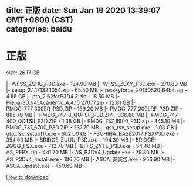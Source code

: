 
title: 正版
date: Sun Jan 19 2020 13:39:07 GMT+0800 (CST)    
categories: baidu
---

# 正版
size: 26.17 GB
 
 
|- WFSS_ZSHC_P3D.exe - 134.90 MB
|- WFSS_ZLXY_P3D.exe - 270.80 MB
|- setup_2.1.17132.1054.zip - 65.50 MB
|- rexskyforce_20180520_64bit.zip - 4.55 GB
|- pta_2.62forP3D4.3.zip - 18.50 MB
|- Prepar3D_v4_Academic_4.4.16.27077.zip - 12.81 GB
|- PMDG_777_300ER_P3D.ZIP - 169.20 MB
|- PMDG_777_200LRF_P3D.ZIP - 885.70 MB
|- PMDG_747-8_QOTSII_P3D.ZIP - 336.80 MB
|- PMDG_747-400_QOTSII_P3D.ZIP - 1.38 GB
|- PMDG_737_8900_P3D.zip - 845.10 MB
|- PMDG_737_6700_P3D.ZIP - 237.70 MB
|- gsx_fsx_setup.exe - 1.03 GB
|- gsx_fsx_setup(1).exe - 602.00 kB
|- FSCHINA_BASE2017_FSXP3D.exe - 354.00 MB
|- BRIDGE_ZUUU_P3D.exe - 194.30 MB
|- BRIDGE-ZGGG_FSX.exe - 712.70 MB
|- BFFS_ZYTL_P3D.exe - 54.40 MB
|- AS_PFPX.zip - 441.70 MB
|- AS_P3Dv4_Update.exe - 79.80 MB
|- AS_P3Dv4_Install.exe - 186.70 MB
|- ASCA_安装包.exe - 956.90 MB
|- ASCA_Update.exe - 450.60 MB

[How to download](https://bpcam.bemobtrk.com/go/2ceec3aa-1ca2-46d6-b9ff-aaa5c184517c?jno=1405)